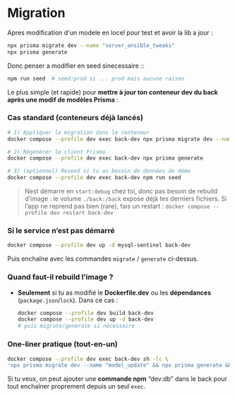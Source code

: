 # Migration

Apres modification d'un modele en locel pour test et avoir la lib a jour :

```bash
npx prisma migrate dev --name "server_ansible_tweaks"
npx prisma generate
```

Donc penser a modifier en seed sinecessaire ::

```bash
npm run seed  # seed:prod si ... prod mais aucune raison
```


Le plus simple (et rapide) pour **mettre à jour ton conteneur dev du back après une modif de modèles Prisma** :

### Cas standard (conteneurs déjà lancés)

```bash
# 1) Appliquer la migration dans le conteneur
docker compose --profile dev exec back-dev npx prisma migrate dev --name "model_update"

# 2) Régénérer le client Prisma
docker compose --profile dev exec back-dev npx prisma generate

# 3) (optionnel) Reseed si tu as besoin de données de démo
docker compose --profile dev exec back-dev npm run seed
```

> Nest démarre en `start:debug` chez toi, donc pas besoin de rebuild d’image : le volume `./back:/back` expose déjà tes derniers fichiers.
> Si l’app ne reprend pas bien (rare), fais un restart :
> `docker compose --profile dev restart back-dev`

### Si le service n’est pas démarré

```bash
docker compose --profile dev up -d mysql-sentinel back-dev
```

Puis enchaîne avec les commandes `migrate` / `generate` ci-dessus.

### Quand faut-il rebuild l’image ?

* **Seulement** si tu as modifié le **Dockerfile.dev** ou les **dépendances** (`package.json`/`lock`).
  Dans ce cas :

  ```bash
  docker compose --profile dev build back-dev
  docker compose --profile dev up -d back-dev
  # puis migrate/generate si nécessaire
  ```

### One-liner pratique (tout-en-un)

```bash
docker compose --profile dev exec back-dev sh -lc \
'npx prisma migrate dev --name "model_update" && npx prisma generate && npm run seed || true'
```

Si tu veux, on peut ajouter une **commande npm** “dev\:db” dans le back pour tout enchaîner proprement depuis un seul `exec`.
